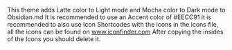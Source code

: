 This theme adds Latte color to Light mode and Mocha color to Dark mode to Obsidian.md
It is recommended to use an Accent color of #EECC91 it is recommended to also use Icon Shortcodes with the icons in the icons file, all the icons can be found on www.iconfinder.com
After copying the insides of the Icons you should delete it.
